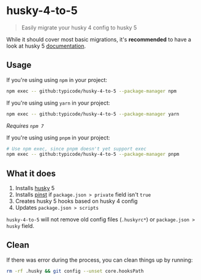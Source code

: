 # husky-4-to-5

> Easily migrate your husky 4 config to husky 5

While it should cover most basic migrations, it's __recommended__ to have a look at husky 5 [documentation](https://typicode.github.io/husky).

## Usage

If you're using using `npm` in your project:

```sh
npm exec -- github:typicode/husky-4-to-5 --package-manager npm
```

If you're using using `yarn` in your project:

```sh
npm exec -- github:typicode/husky-4-to-5 --package-manager yarn
```

_Requires `npm 7`_

If you're using using `pnpm` in your project:

```sh
# Use npm exec, since pnpm doesn't yet support exec
npm exec -- github:typicode/husky-4-to-5 --package-manager pnpm
```

## What it does

1. Installs [husky](https://github.com/typicode/husky) 5
1. Installs [pinst](https://github.com/typicode/pinst) if `package.json > private` field isn't `true`
1. Creates husky 5 hooks based on husky 4 config 
1. Updates `package.json > scripts`

`husky-4-to-5` will not remove old config files (`.huskyrc*`) or `package.json > husky` field.

## Clean

If there was error during the process, you can clean things up by running:

```sh
rm -rf .husky && git config --unset core.hooksPath
```

